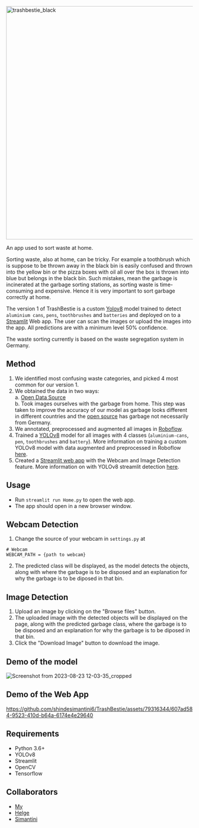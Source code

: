 
<img width="629" alt="trashbestie_black" src="https://github.com/shindesimantini6/TrashBestie/assets/79316344/5c3a2352-ba64-4959-a3fd-17b7c9373d7e">

An app used to sort waste at home.

Sorting waste, also at home, can be tricky. For example a toothbrush which is suppose to be thrown away in the black bin is easily confused and thrown into the yellow bin or the pizza boxes with oil all over the box is thrown into blue but belongs in the black bin. Such mistakes, mean the garbage is incinerated at the garbage sorting stations, as sorting waste is time-consuming and expensive. Hence it is very important to sort garbage correctly at home. 

The version 1 of TrashBestie is a custom [Yolov8](https://github.com/ultralytics/ultralytics) model trained to detect `aluminium cans`, `pens`, `toothbrushes` and `batteries` and deployed on to a [Streamlit](https://streamlit.io/) Web app. The user can scan the images or upload the images into the app. All predictions are with a minimum level 50% confidence.

The waste sorting currently is based on the waste segregation system in Germany.

## Method
1. We identified most confusing waste categories, and picked 4 most common for our version 1.
2. We obtained the data in two ways:  
    a. [Open Data Source](https://github.com/AgaMiko/waste-datasets-review)  
    b. Took images ourselves with the garbage from home. This step was taken to improve the accuracy of our model as garbage looks different in different countries and the [open source](https://github.com/AgaMiko/waste-datasets-review) has garbage not necessarily from Germany.  
3. We annotated, preprocessed and augmented all images in [Roboflow](https://roboflow.com/).
4. Trained a [YOLOv8](https://github.com/ultralytics/ultralytics) model for all images with 4 classes (`aluminium-cans`, `pen`, `toothbrushes` and `battery`). More information on training a custom YOLOv8 model with data augmented and preprocessed in Roboflow [here](https://blog.roboflow.com/how-to-train-yolov8-on-a-custom-dataset/).
5. Created a [Streamlit web app](https://streamlit.io/) with the Webcam and Image Detection feature. More information on with YOLOv8 streamlit detection [here](https://github.com/CodingMantras/yolov8-streamlit-detection-tracking).

## Usage

- Run `streamlit run Home.py` to open the web app.
- The app should open in a new browser window.

## Webcam Detection
1. Change the source of your webcam in `settings.py` at   
```
# Webcam
WEBCAM_PATH = {path to webcam}
```
2. The predicted class will be displayed, as the model detects the objects, along with where the garbage is to be disposed and an explanation for why the garbage is to 
be diposed in that bin. 

## Image Detection
1. Upload an image by clicking on the "Browse files" button.
2. The uploaded image with the detected objects will be displayed on the page, along with the predicted garbage class, where the garbage is to be disposed and an explanation for why the garbage is to 
be diposed in that bin. 
3. Click the "Download Image" button to download the image.

## Demo of the model

![Screenshot from 2023-08-23 12-03-35_cropped](https://github.com/shindesimantini6/TrashBestie/assets/79316344/d7e6a1ce-9160-4f4b-9f63-d6e1e5d1a3ed)

## Demo of the Web App

https://github.com/shindesimantini6/TrashBestie/assets/79316344/607ad584-9523-410d-b64a-6174e4e29640

## Requirements
- Python 3.6+
- YOLOv8
- Streamlit 
- OpenCV
- Tensorflow

## Collaborators
- [My](https://www.linkedin.com/in/my-huynh/) 
- [Helge](https://github.com/helge1991)
- [Simantini](https://github.com/shindesimantini6)
